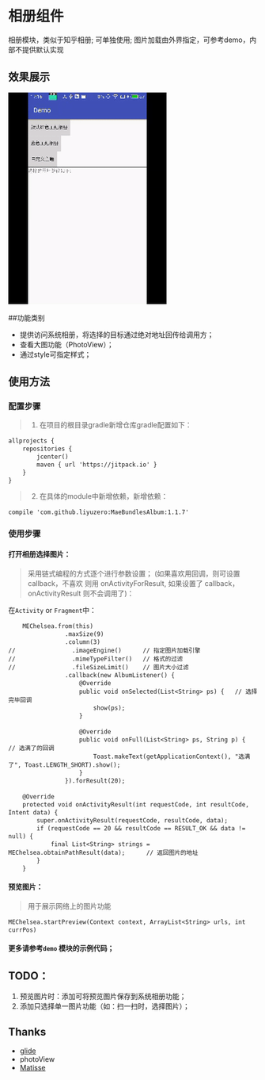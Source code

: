 相册组件
====
相册模块，类似于知乎相册; 可单独使用;
图片加载由外界指定，可参考demo，内部不提供默认实现

## 效果展示
![组件演示](https://github.com/zhaoyubetter/MarkdownPhotos/raw/master/gif/album_demo.gif)

##功能类别
- 提供访问系统相册，将选择的目标通过绝对地址回传给调用方；
- 查看大图功能（PhotoView）；
- 通过style可指定样式；

## 使用方法
### 配置步骤
> 1. 在项目的根目录gradle新增仓库gradle配置如下：
```
allprojects {
    repositories {
        jcenter()
        maven { url 'https://jitpack.io' }
    }
}
```
> 2. 在具体的module中新增依赖，新增依赖：
```
compile 'com.github.liyuzero:MaeBundlesAlbum:1.1.7'
```

### 使用步骤
#### 打开相册选择图片：
>采用链式编程的方式逐个进行参数设置；
(如果喜欢用回调，则可设置 callback，不喜欢 则用 onActivityForResult, 如果设置了
callback， onActivityResult 则不会调用了)：

在`Activity` or `Fragment`中：
```
    MEChelsea.from(this)
                .maxSize(9)
                .column(3)
//                .imageEngine()      // 指定图片加载引擎
//                .mimeTypeFilter()   // 格式的过滤
//                .fileSizeLimit()    // 图片大小过滤
                .callback(new AlbumListener() {
                    @Override
                    public void onSelected(List<String> ps) {   // 选择完毕回调
                        show(ps);
                    }

                    @Override
                    public void onFull(List<String> ps, String p) {  // 选满了的回调
                        Toast.makeText(getApplicationContext(), "选满了", Toast.LENGTH_SHORT).show();
                    }
                }).forResult(20);
   
    @Override
    protected void onActivityResult(int requestCode, int resultCode, Intent data) {
        super.onActivityResult(requestCode, resultCode, data);
        if (requestCode == 20 && resultCode == RESULT_OK && data != null) {
            final List<String> strings = MEChelsea.obtainPathResult(data);      // 返回图片的地址
        }
    }
```

#### 预览图片：
> 用于展示网络上的图片功能

```
MEChelsea.startPreview(Context context, ArrayList<String> urls, int currPos)
```

#### 更多请参考`demo` 模块的示例代码；

## TODO：
1. 预览图片时：添加可将预览图片保存到系统相册功能；
2. 添加只选择单一图片功能（如：扫一扫时，选择图片）；


## Thanks
- [glide](https://github.com/bumptech/glide)
- photoView
- [Matisse](https://github.com/zhihu/Matisse)

